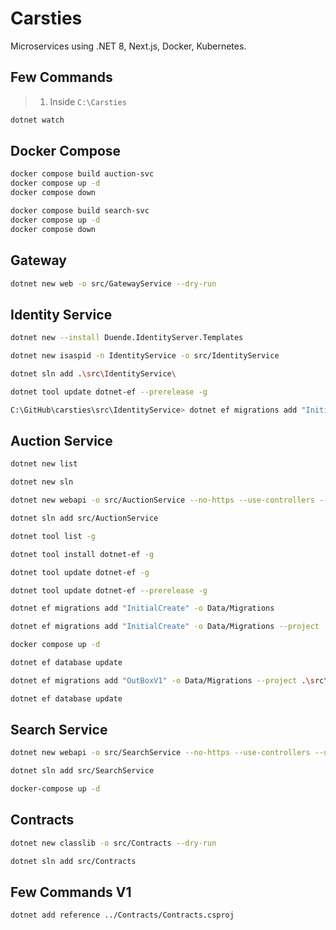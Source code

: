 # Carsties

Microservices using .NET 8, Next.js, Docker, Kubernetes.

## Few Commands

> 1. Inside `C:\Carsties`

```bash
dotnet watch
```

## Docker Compose

```bash
docker compose build auction-svc
docker compose up -d
docker compose down

docker compose build search-svc
docker compose up -d
docker compose down

```

## Gateway

```bash
dotnet new web -o src/GatewayService --dry-run
```

## Identity Service

```bash
dotnet new --install Duende.IdentityServer.Templates

dotnet new isaspid -n IdentityService -o src/IdentityService

dotnet sln add .\src\IdentityService\

dotnet tool update dotnet-ef --prerelease -g

C:\GitHub\carsties\src\IdentityService> dotnet ef migrations add "InitialCreate" -o Data/Migrations
```

## Auction Service

```bash
dotnet new list

dotnet new sln

dotnet new webapi -o src/AuctionService --no-https --use-controllers --use-endpoints --dry-run

dotnet sln add src/AuctionService

dotnet tool list -g

dotnet tool install dotnet-ef -g

dotnet tool update dotnet-ef -g

dotnet tool update dotnet-ef --prerelease -g

dotnet ef migrations add "InitialCreate" -o Data/Migrations

dotnet ef migrations add "InitialCreate" -o Data/Migrations --project .\src\AuctionService\AuctionService.csproj

docker compose up -d

dotnet ef database update

dotnet ef migrations add "OutBoxV1" -o Data/Migrations --project .\src\AuctionService\AuctionService.csproj

dotnet ef database update
```

## Search Service

```bash
dotnet new webapi -o src/SearchService --no-https --use-controllers --use-endpoints --dry-run

dotnet sln add src/SearchService

docker-compose up -d
```

## Contracts

```bash
dotnet new classlib -o src/Contracts --dry-run

dotnet sln add src/Contracts
```

## Few Commands V1

```bash
dotnet add reference ../Contracts/Contracts.csproj
```
